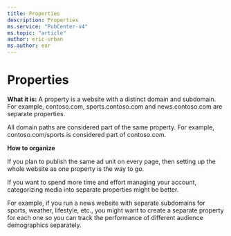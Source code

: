 ```yaml
---
title: Properties
description: Properties
ms.service: "PubCenter-v4"
ms.topic: "article"
author: eric-urban
ms.author: eur
---
```


# Properties

**What it is:**  A property is a website with a distinct domain and subdomain. For example, contoso.com, sports.contoso.com and news.contoso.com are separate properties.

All domain paths are considered part of the same property. For example, contoso.com/sports is considered part of contoso.com.

**How to organize**

If you plan to publish the same ad unit on every page, then setting up the whole website as one property is the way to go.

If you want to spend more time and effort managing your account, categorizing media into separate properties might be better.

For example, if you run a news website with separate subdomains for sports, weather, lifestyle, etc., you might want to create a separate property for each one so you can track the performance of different audience demographics separately.


